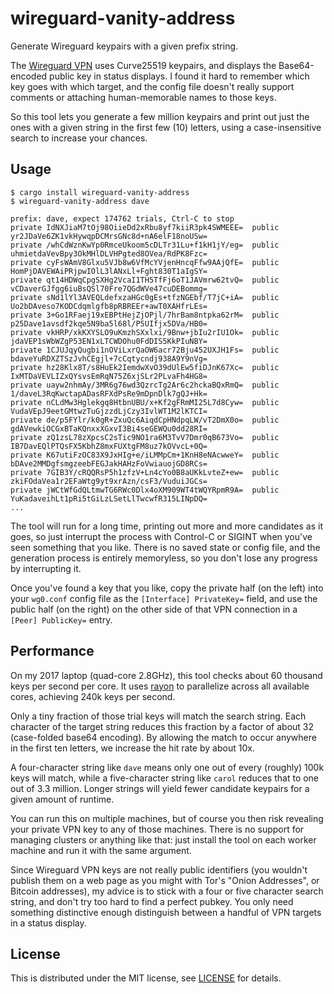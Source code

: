 # wireguard-vanity-address

Generate Wireguard keypairs with a given prefix string.

The [Wireguard VPN](https://www.wireguard.com/) uses Curve25519 keypairs, and
displays the Base64-encoded public key in status displays. I found it hard to
remember which key goes with which target, and the config file doesn't really
support comments or attaching human-memorable names to those keys.

So this tool lets you generate a few million keypairs and print out just the
ones with a given string in the first few (10) letters, using a
case-insensitive search to increase your chances.

## Usage

```
$ cargo install wireguard-vanity-address
$ wireguard-vanity-address dave

prefix: dave, expect 174762 trials, Ctrl-C to stop
private IdNXJiaM7tOj98OiieDd2xRbu8yf7kiiR3pk4SWMEEE=  public yr2JDaVe6ZK1vkHywqpDCMrsGNc8d+nA6elF18noUSw=
private /whCdWznKwYp0RmceUkoom5cDLTr31Lu+f1kH1jY/eg=  public uhmietdaVevBpy3OkMHlDLVHPgted8OVea/RdPK8Fzc=
private cyFsWAmV8Glxu5VJb8w6VfMcYVjenHncqFfw9AAjQfE=  public HomPjDAVEWAiPRjpwIOlL3lANxLl+Fght830T1aIgSY=
private qt14HDWqCpgSXHg2VcaI1TH5TfFj6oT1JAVmrw62tvQ=  public vCDaverGJfgg6iuBsQSl70Fre7QGdWVe47cuDEBommg=
private sNd1lYl3AVEQLdefxzaHGc0gEs+tfzNGEbf/T7jC+iA=  public Uo2bDAveso7KODCdqmlgfb8pRBREEr+awT0XAHfrLEs=
private 3+Go1RFaej19xEBPtHejZjOPjl/7hrBam8ntpka62rM=  public p25Dave1avsdf2kqe5N9ba5l68l/P5UIfjx5DVa/HB0=
private vkHRP/xkKXYSLO9uKmzhSXxlxi/9Bnw+jbIu2rIU1Ok=  public jdaVEP1sWbWZgP53EN1xLTCWDOhu0FdDIS5KkPIuNBY=
private 1CJUJqyQugbi1nOViLxrQaOW6acr72Bju452UXJH1Fs=  public bdaveYuRDXZTSzJvhCEgjl+7cCqtycndj938A9Y9nVg=
private hz28Klx8T/s8HuEk2IemdwXvO39dUlEw5fiDJnK67Xc=  public IxMTDaVEVLIZxQYsvsEmRqN75Z6xjSLr2PLvaFh4HG8=
private uayw2nhmAy/3MR6g76wd3QzrcTg2Ar6c2hckaBQxRmQ=  public 1/daveL3RqKwctapADasRFXdPsRe9mDpnDlk7gQJ+Hk=
private nCLdMw3Hglekgq8HtbnUBU/x+Kf2gFRmMI25L7d8Cyw=  public VudaVEpJ9eetGMtwzTuGjzzdLjCzy3IvlWT1M2lKTCI=
private de/p5FYlr/k0gR+ZxuQc6AiqdCpHNdpqLW/vT2DmX0o=  public gdAVewkiOCGxBTaKQnxxXGxvI3Bi4seGEWQu0dd28RI=
private zQ1zsL78zXpcsC2sTic9NO1ra6M3TvV7Dmr0qB673Vo=  public IB7DavEQlPTQsFX5KbhZ8mxFUXtgFM8uz7kOVvcL+0Q=
private K67utiFzOC83X9JxHIg+e/iLMMpCm+1KnH8eNAcwweY=  public bDAve2MMDgfsmgzeebFEGJakHAHzFoVwiauojGD8RCs=
private 7GIB3Y/cRQQRsP5h1zfzV+Ln4cYo0B8aUKkLvteZ+ew=  public zkiFOdaVea1r2EFaWtg9yt9xrAzn/csF3/VuduiJGCs=
private jWCtWfGdQLtmwTG6RWc0Dlx4oXM909WT4tWQYRpmR9A=  public YuKadaveihLt1pRi5tGiLzLSetLlTwcwfR315LINpDQ=
...
```

The tool will run for a long time, printing out more and more candidates as
it goes, so just interrupt the process with Control-C or SIGINT when you've
seen something that you like. There is no saved state or config file, and the
generation process is entirely memoryless, so you don't lose any progress by
interrupting it.

Once you've found a key that you like, copy the private half (on the left)
into your `wg0.conf` config file as the `[Interface] PrivateKey=` field, and
use the public half (on the right) on the other side of that VPN connection
in a `[Peer] PublicKey=` entry.

## Performance

On my 2017 laptop (quad-core 2.8GHz), this tool checks about 60 thousand keys
per second per core. It uses [rayon](https://crates.io/crates/rayon) to
parallelize across all available cores, achieving 240k keys per second.

Only a tiny fraction of those trial keys will match the search string. Each
character of the target string reduces this fraction by a factor of about 32
(case-folded base64 encoding). By allowing the match to occur anywhere in the
first ten letters, we increase the hit rate by about 10x.

A four-character string like `dave` means only one out of every (roughly)
100k keys will match, while a five-character string like `carol` reduces that
to one out of 3.3 million. Longer strings will yield fewer candidate keypairs
for a given amount of runtime.

You can run this on multiple machines, but of course you then risk revealing
your private VPN key to any of those machines. There is no support for
managing clusters or anything like that: just install the tool on each worker
machine and run it with the same argument.

Since Wireguard VPN keys are not really public identifiers (you wouldn't
publish them on a web page as you might with Tor's "Onion Addresses", or
Bitcoin addresses), my advice is to stick with a four or five character
search string, and don't try too hard to find a perfect pubkey. You only need
something distinctive enough distinguish between a handful of VPN targets in
a status display.

## License

This is distributed under the MIT license, see [LICENSE](LICENSE.md) for
details.

